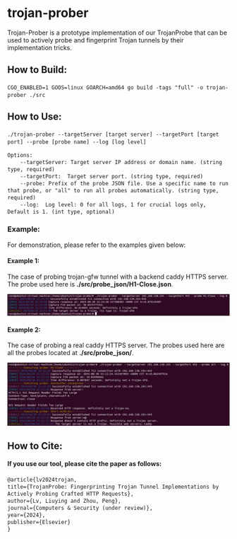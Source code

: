 # trojan-prober
Trojan-Prober is a prototype implementation of our TrojanProbe that can be used to actively probe and fingerprint Trojan tunnels by their implementation tricks.  

## How to Build:    
``CGO_ENABLED=1 GOOS=linux GOARCH=amd64 go build -tags "full" -o trojan-prober ./src``  

## How to Use:    
``./trojan-prober --targetServer [target server] --targetPort [target port] --probe [probe name] --log [log level] ``   
```
Options:    
    --targetServer: Target server IP address or domain name. (string type, required)   
    --targetPort:  Target server port. (string type, required)    
    --probe: Prefix of the probe JSON file. Use a specific name to run that probe, or "all" to run all probes automatically. (string type, required)    
    --log:  Log level: 0 for all logs, 1 for crucial logs only, Default is 1. (int type, optional)    
```

### Example:  
For demonstration, please refer to the examples given below:

#### Example 1: 
The case of probing trojan-gfw tunnel with a backend caddy HTTPS server. The probe used here is **./src/probe_json/H1-Close.json**. 

![the case of probing trojan-gfw tunnel with a caddy HTTPS server deployed in the backend](./picture/trojangfw+caddy.png)

#### Example 2: 
The case of probing a real caddy HTTPS server. The probes used here are all the probes located at **./src/probe_json/**.

![the case of probing a real caddy HTTPS server](./picture/caddy.png)

## How to Cite:
#### If you use our tool, please cite the paper as follows:  
```
@article{lv2024trojan,  
title={TrojanProbe: Fingerprinting Trojan Tunnel Implementations by Actively Probing Crafted HTTP Requests},  
author={Lv, Liuying and Zhou, Peng},  
journal={Computers & Security (under review)},   
year={2024},  
publisher={Elsevier}  
}
```
